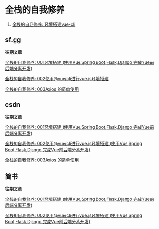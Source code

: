 <h1> 全栈的自我修养 </h1>

1. [全栈的自我修养: 环境搭建vue-cli](0001ss.md)



## sf.gg

**往期文章**

[全栈的自我修养: 001环境搭建 (使用Vue,Spring Boot,Flask,Django 完成Vue前后端分离开发)](https://segmentfault.com/a/1190000023055399)

[全栈的自我修养: 002使用@vue/cli进行vue.js环境搭建](https://segmentfault.com/a/1190000023045373)

[全栈的自我修养: 003Axios 的简单使用](https://segmentfault.com/a/1190000023145003)

## csdn 

**往期文章**

[全栈的自我修养: 001环境搭建 (使用Vue,Spring Boot,Flask,Django 完成Vue前后端分离开发)](https://blog.csdn.net/zyndev/article/details/80304547)

[全栈的自我修养: 002使用@vue/cli进行vue.js环境搭建 (使用Vue,Spring Boot,Flask,Django 完成Vue前后端分离开发)](https://blog.csdn.net/zyndev/article/details/107013463)

[全栈的自我修养: 003Axios 的简单使用](https://blog.csdn.net/zyndev/article/details/107215871)


## 简书

**往期文章**

[全栈的自我修养: 001环境搭建 (使用Vue,Spring Boot,Flask,Django 完成Vue前后端分离开发)](https://www.jianshu.com/p/8579c695e64b)

[全栈的自我修养: 002使用@vue/cli进行vue.js环境搭建 (使用Vue,Spring Boot,Flask,Django 完成Vue前后端分离开发)](https://www.jianshu.com/p/633e671784b8)

